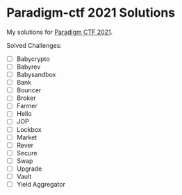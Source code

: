 # Paradigm-ctf 2021 Solutions

My solutions for [Paradigm CTF 2021](https://ctf.paradigm.xyz/).

Solved Challenges:

- [ ] Babycrypto
- [ ] Babyrev
- [ ] Babysandbox
- [ ] Bank
- [ ] Bouncer
- [ ] Broker
- [ ] Farmer
- [ ] Hello
- [ ] JOP
- [ ] Lockbox
- [ ] Market
- [ ] Rever
- [ ] Secure
- [ ] Swap
- [ ] Upgrade
- [ ] Vault
- [ ] Yield Aggregator